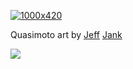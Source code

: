[![1000x420](https://media3.giphy.com/media/v1.Y2lkPTc5MGI3NjExOXYwdXIxOXoydnh5bzZ0aGw4aTIyM3BncXB5ZDFmZjNvNzcxOTVodiZlcD12MV9pbnRlcm5hbF9naWZfYnlfaWQmY3Q9Zw/zZ1tqurhXag3QT7N2o/giphy.gif "Callum Parton")](https://github.com/ctparton)

Quasimoto art by [Jeff](http://www.jeffjank.com) [Jank](https://www.discogs.com/artist/346738-Jeff-Jank)
<!---
ctparton/ctparton is a ✨ special ✨ repository because its `README.md` (this file) appears on your GitHub profile.
You can click the Preview link to take a look at your changes.
--->

<a href="https://github.com/devxb/gitanimals">
  <img src="https://render.gitanimals.org/farms/ctparton"/>
</a>
